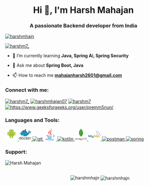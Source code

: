 <h1 align="center">Hi 👋, I'm Harsh Mahajan</h1>
<h3 align="center">A passionate Backend developer from India</h3>

<p align="left"> <a href="https://github.com/ryo-ma/github-profile-trophy"><img src="https://github-profile-trophy.vercel.app/?username=harshmhajn" alt="harshmhajn" /></a> </p>

<p align="left"> <a href="https://twitter.com/harshm7_" target="blank"><img src="https://img.shields.io/twitter/follow/harshm7_?logo=twitter&style=for-the-badge" alt="harshm7_" /></a> </p>

- 🌱 I’m currently learning **Java, Spring Ai, Spring Security**

- 💬 Ask me about **Spring Boot, Java**

- 📫 How to reach me **mahajanharsh2601@gmail.com**

<h3 align="left">Connect with me:</h3>
<p align="left">
<a href="https://twitter.com/harshm7_" target="blank"><img align="center" src="https://raw.githubusercontent.com/rahuldkjain/github-profile-readme-generator/master/src/images/icons/Social/twitter.svg" alt="harshm7_" height="30" width="40" /></a>
<a href="https://linkedin.com/in/harshmhajan07" target="blank"><img align="center" src="https://raw.githubusercontent.com/rahuldkjain/github-profile-readme-generator/master/src/images/icons/Social/linked-in-alt.svg" alt="harshmhajan07" height="30" width="40" /></a>
<a href="https://www.leetcode.com/harshm7" target="blank"><img align="center" src="https://raw.githubusercontent.com/rahuldkjain/github-profile-readme-generator/master/src/images/icons/Social/leet-code.svg" alt="harshm7" height="30" width="40" /></a>
<a href="https://auth.geeksforgeeks.org/user/https://www.geeksforgeeks.org/user/premm5nun/" target="blank"><img align="center" src="https://raw.githubusercontent.com/rahuldkjain/github-profile-readme-generator/master/src/images/icons/Social/geeks-for-geeks.svg" alt="https://www.geeksforgeeks.org/user/premm5nun/" height="30" width="40" /></a>
</p>

<h3 align="left">Languages and Tools:</h3>
<p align="left"> <a href="https://developer.android.com" target="_blank" rel="noreferrer"> <img src="https://raw.githubusercontent.com/devicons/devicon/master/icons/android/android-original-wordmark.svg" alt="android" width="40" height="40"/> </a> <a href="https://www.docker.com/" target="_blank" rel="noreferrer"> <img src="https://raw.githubusercontent.com/devicons/devicon/master/icons/docker/docker-original-wordmark.svg" alt="docker" width="40" height="40"/> </a> <a href="https://git-scm.com/" target="_blank" rel="noreferrer"> <img src="https://www.vectorlogo.zone/logos/git-scm/git-scm-icon.svg" alt="git" width="40" height="40"/> </a> <a href="https://www.java.com" target="_blank" rel="noreferrer"> <img src="https://raw.githubusercontent.com/devicons/devicon/master/icons/java/java-original.svg" alt="java" width="40" height="40"/> </a> <a href="https://kotlinlang.org" target="_blank" rel="noreferrer"> <img src="https://www.vectorlogo.zone/logos/kotlinlang/kotlinlang-icon.svg" alt="kotlin" width="40" height="40"/> </a> <a href="https://www.mongodb.com/" target="_blank" rel="noreferrer"> <img src="https://raw.githubusercontent.com/devicons/devicon/master/icons/mongodb/mongodb-original-wordmark.svg" alt="mongodb" width="40" height="40"/> </a> <a href="https://www.mysql.com/" target="_blank" rel="noreferrer"> <img src="https://raw.githubusercontent.com/devicons/devicon/master/icons/mysql/mysql-original-wordmark.svg" alt="mysql" width="40" height="40"/> </a> <a href="https://postman.com" target="_blank" rel="noreferrer"> <img src="https://www.vectorlogo.zone/logos/getpostman/getpostman-icon.svg" alt="postman" width="40" height="40"/> </a> <a href="https://spring.io/" target="_blank" rel="noreferrer"> <img src="https://www.vectorlogo.zone/logos/springio/springio-icon.svg" alt="spring" width="40" height="40"/> </a> </p>

<h3 align="left">Support:</h3>
<p><a href="https://www.buymeacoffee.com/Harsh Mahajan"> <img align="left" src="https://cdn.buymeacoffee.com/buttons/v2/default-yellow.png" height="50" width="210" alt="Harsh Mahajan" /></a></p><br><br>

<p><img align="left" src="https://github-readme-stats.vercel.app/api/top-langs?username=harshmhajn&show_icons=true&locale=en&layout=compact" alt="harshmhajn" /></p>

<p>&nbsp;<img align="center" src="https://github-readme-stats.vercel.app/api?username=harshmhajn&show_icons=true&locale=en" alt="harshmhajn" /></p>
